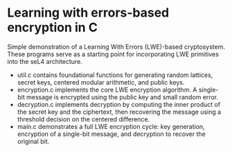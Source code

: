# Learning with errors-based encryption in C
Simple demonstration of a Learning With Errors (LWE)-based cryptosystem. These programs serve as a starting point for incorporating LWE primitives into the seL4 architecture.
- util.c contains foundational functions for generating random lattices, secret keys, centered modular arithmetic, and public keys.
- encryption.c implements the core LWE encryption algorithm. A single-bit message is encrypted using the public key and small random error.
- decryption.c implements decryption by computing the inner product of the secret key and the ciphertext, then recovering the message using a threshold decision on the centered difference.
- main.c demonstrates a full LWE encryption cycle: key generation, encryption of a single-bit message, and decryption to recover the original bit.